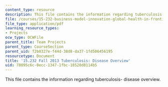 ```yaml
---
content_type: resource
description: This file contains the information regarding tuberculosis- disease overview.
file: /courses/15-232-business-model-innovation-global-health-in-frontier-markets-fall-2013/78095c6c0ecc13471fbc18520d8114b5_MIT15_232F13_a1_tb_03.pdf
file_type: application/pdf
learning_resource_types:
- Projects
ocw_type: OCWFile
parent_title: Team Projects
parent_type: CourseSection
parent_uid: f2b0327e-f44d-38d8-da37-1fd506456195
resourcetype: Document
title: '15.232 Fall 2013 Tuberculosis: Disease Overview'
uid: 78095c6c-0ecc-1347-1fbc-18520d8114b5
---
```

This file contains the information regarding tuberculosis- disease overview.

